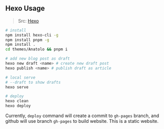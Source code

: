 ## Hexo Usage

> Src: [Hexo](https://hexo.io/zh-tw/)

```bash
# install
npm install hexo-cli -g
npm install pnpm -g
npm install .
cd themes/Anatolo && pnpm i

# add new blog post as draft
hexo new draft <name> # create new draft post
hexo publish <name> # publish draft as article

# local serve
# --draft to show drafts
hexo serve

# deploy
hexo clean
hexo deploy
```

Currently, `deploy` command will create a commit to `gh-pages` branch, and github will use branch `gh-pages` to build website. This is a static website.